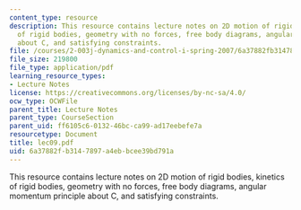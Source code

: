 ```yaml
---
content_type: resource
description: This resource contains lecture notes on 2D motion of rigid bodies, kinetics
  of rigid bodies, geometry with no forces, free body diagrams, angular momentum principle
  about C, and satisfying constraints.
file: /courses/2-003j-dynamics-and-control-i-spring-2007/6a37882fb3147897a4ebbcee39bd791a_lec09.pdf
file_size: 219800
file_type: application/pdf
learning_resource_types:
- Lecture Notes
license: https://creativecommons.org/licenses/by-nc-sa/4.0/
ocw_type: OCWFile
parent_title: Lecture Notes
parent_type: CourseSection
parent_uid: ff6105c6-0132-46bc-ca99-ad17eebefe7a
resourcetype: Document
title: lec09.pdf
uid: 6a37882f-b314-7897-a4eb-bcee39bd791a
---
```

This resource contains lecture notes on 2D motion of rigid bodies, kinetics of rigid bodies, geometry with no forces, free body diagrams, angular momentum principle about C, and satisfying constraints.